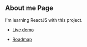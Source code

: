 ## About me Page

I'm learning ReactJS with this project.

- [Live demo](https://pekseneren.herokuapp.com/)

- [Roadmap](https://github.com/kamranahmedse/developer-roadmap)